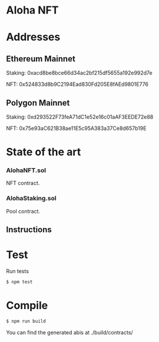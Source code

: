 # Aloha NFT

# Addresses 

## Ethereum Mainnet 
Staking: 0xacd8be8bce66d34ac2bf215df5655a192e992d7e 

NFT: 0x524833d8b9C2194Ead830Fd205E8fAEd9801E776

## Polygon Mainnet
Staking: 0xd293522F73feA71dC1e52e16c01aAF3EEDE72e88

NFT: 0x75e93aC621B38ae11E5c95A383a37Ce8d657b19E

# State of the art

### AlohaNFT.sol
NFT contract.

### AlohaStaking.sol
Pool contract.

## Instructions

# Test

Run tests
```bash
$ npm test
```

# Compile

```bash
$ npm run build
```

You can find the generated abis at ./build/contracts/

